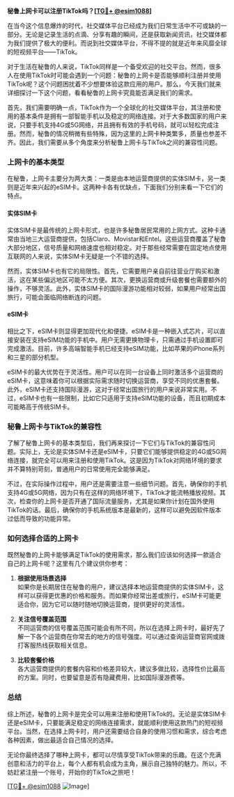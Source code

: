 **秘鲁上网卡可以注册TikTok吗？[[TG💪+ @esim1088](https://t.me/s/esim1088)]**

在当今这个信息爆炸的时代，社交媒体平台已经成为我们日常生活中不可或缺的一部分。无论是记录生活的点滴、分享有趣的瞬间，还是获取新闻资讯，社交媒体都为我们提供了极大的便利。而说到社交媒体平台，不得不提的就是近年来风靡全球的短视频平台——TikTok。

对于生活在秘鲁的人来说，TikTok同样是一个备受欢迎的社交平台。然而，很多人在使用TikTok时可能会遇到一个问题：秘鲁的上网卡是否能够顺利注册并使用TikTok呢？这个问题困扰着不少想要体验这款应用的用户。那么，今天我们就来详细探讨一下这个问题，看看秘鲁的上网卡究竟能否满足我们的需求。

首先，我们需要明确一点，TikTok作为一个全球化的社交媒体平台，其注册和使用的基本条件是拥有一部智能手机以及稳定的网络连接。对于大多数国家的用户来说，只要手机支持4G或5G网络，并且拥有有效的手机号码，就可以轻松完成注册。然而，秘鲁的情况稍微有些特殊，因为这里的上网卡种类繁多，质量也参差不齐。因此，我们需要从多个角度来分析秘鲁上网卡与TikTok之间的兼容性问题。

### 上网卡的基本类型

在秘鲁，上网卡主要分为两大类：一类是由本地运营商提供的实体SIM卡，另一类则是近年来兴起的eSIM卡。这两种卡各有优缺点，下面我们分别来看一下它们的特点。

#### 实体SIM卡

实体SIM卡是最传统的上网卡形式，也是许多秘鲁居民常用的上网方式。这种卡通常由当地三大运营商提供，包括Claro、Movistar和Entel。这些运营商覆盖了秘鲁大部分地区，信号质量和网络速度也相对稳定。对于那些经常需要在固定地点使用互联网的人来说，实体SIM卡无疑是一个不错的选择。

然而，实体SIM卡也有它的局限性。首先，它需要用户亲自前往营业厅购买和激活，这在某些偏远地区可能不太方便。其次，更换运营商或升级套餐也需要额外的操作，不够灵活。此外，实体SIM卡的国际漫游功能相对较弱，如果用户经常出国旅行，可能会面临网络断连的问题。

#### eSIM卡

相比之下，eSIM卡则显得更加现代化和便捷。eSIM卡是一种嵌入式芯片，可以直接安装在支持eSIM功能的手机中。用户无需更换物理卡，只需通过手机设置即可完成激活。目前，许多高端智能手机已经支持eSIM功能，比如苹果的iPhone系列和三星的部分机型。

eSIM卡的最大优势在于灵活性。用户可以在同一台设备上同时激活多个运营商的eSIM卡，这意味着你可以根据实际需求随时切换运营商，享受不同的优惠套餐。此外，eSIM卡还支持国际漫游，这对于经常出国旅行的用户来说非常实用。不过，eSIM卡也有一些限制，比如它只适用于支持eSIM功能的设备，而且初期成本可能略高于传统SIM卡。

### 秘鲁上网卡与TikTok的兼容性

了解了秘鲁上网卡的基本类型后，我们再来探讨一下它们与TikTok的兼容性问题。实际上，无论是实体SIM卡还是eSIM卡，只要它们能够提供稳定的4G或5G网络连接，就完全可以用来注册和使用TikTok。这是因为TikTok对网络环境的要求并不算特别苛刻，普通用户的日常使用完全能够满足。

不过，在实际操作过程中，用户还是需要注意一些细节问题。首先，确保你的手机支持4G或5G网络，因为只有在这样的网络环境下，TikTok才能流畅播放视频。其次，检查你的上网卡是否开通了国际流量服务，尤其是如果你计划在国外使用TikTok的话。最后，确保你的手机系统版本是最新的，这样可以避免因软件版本过低而导致的功能异常。

### 如何选择合适的上网卡

既然秘鲁的上网卡能够满足TikTok的使用需求，那么我们应该如何选择一款适合自己的上网卡呢？这里有几个建议供你参考：

1. **根据使用场景选择**  
   如果你是长期居住在秘鲁的用户，建议选择本地运营商提供的实体SIM卡，这样可以获得更优惠的价格和服务。而如果你经常出差或旅行，eSIM卡可能更适合你，因为它可以随时随地切换运营商，提供更好的灵活性。

2. **关注信号覆盖范围**  
   不同运营商的信号覆盖范围可能会有所不同，所以在选择上网卡时，最好先了解一下各个运营商在你常去的地方的信号强度。可以通过查询运营商官网或拨打客服热线获取相关信息。

3. **比较套餐价格**  
   各大运营商提供的套餐内容和价格差异较大，建议多做比较，选择性价比最高的方案。同时，也要留意是否有隐藏费用，比如国际漫游费等。

### 总结

综上所述，秘鲁的上网卡是完全可以用来注册和使用TikTok的。无论是实体SIM卡还是eSIM卡，只要能满足稳定的网络连接需求，就能顺利使用这款热门的短视频平台。当然，在选择上网卡时，用户还需要结合自身的使用习惯和需求，综合考虑各种因素，做出最适合自己情况的选择。

无论你最终选择了哪种上网卡，都可以尽情享受TikTok带来的乐趣。在这个充满创意和活力的平台上，每个人都有机会成为主角，展示自己独特的魅力。所以，不妨赶紧注册一个账号，开始你的TikTok之旅吧！

[[TG💪+ @esim1088](https://t.me/s/esim1088) ![Image](https://i.postimg.cc/4NQfJmqS/Snipaste-2025-05-13-00-14-12.png)]
